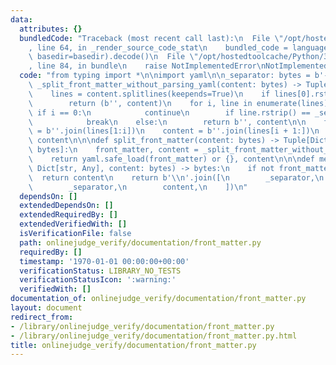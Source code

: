 ```yaml
---
data:
  attributes: {}
  bundledCode: "Traceback (most recent call last):\n  File \"/opt/hostedtoolcache/Python/3.8.5/x64/lib/python3.8/site-packages/onlinejudge_verify/documentation/build.py\"\
    , line 64, in _render_source_code_stat\n    bundled_code = language.bundle(stat.path,\
    \ basedir=basedir).decode()\n  File \"/opt/hostedtoolcache/Python/3.8.5/x64/lib/python3.8/site-packages/onlinejudge_verify/languages/python.py\"\
    , line 84, in bundle\n    raise NotImplementedError\nNotImplementedError\n"
  code: "from typing import *\n\nimport yaml\n\n_separator: bytes = b'---'\n\n\ndef\
    \ _split_front_matter_without_parsing_yaml(content: bytes) -> Tuple[bytes, bytes]:\n\
    \    lines = content.splitlines(keepends=True)\n    if lines[0].rstrip() != _separator:\n\
    \        return (b'', content)\n    for i, line in enumerate(lines):\n       \
    \ if i == 0:\n            continue\n        if line.rstrip() == _separator:\n\
    \            break\n    else:\n        return b'', content\n\n    front_matter\
    \ = b''.join(lines[1:i])\n    content = b''.join(lines[i + 1:])\n    return front_matter,\
    \ content\n\n\ndef split_front_matter(content: bytes) -> Tuple[Dict[str, Any],\
    \ bytes]:\n    front_matter, content = _split_front_matter_without_parsing_yaml(content)\n\
    \    return yaml.safe_load(front_matter) or {}, content\n\n\ndef merge_front_matter(front_matter:\
    \ Dict[str, Any], content: bytes) -> bytes:\n    if not front_matter:\n      \
    \  return content\n    return b'\\n'.join([\n        _separator,\n        yaml.safe_dump(front_matter).rstrip().encode(),\n\
    \        _separator,\n        content,\n    ])\n"
  dependsOn: []
  extendedDependsOn: []
  extendedRequiredBy: []
  extendedVerifiedWith: []
  isVerificationFile: false
  path: onlinejudge_verify/documentation/front_matter.py
  requiredBy: []
  timestamp: '1970-01-01 00:00:00+00:00'
  verificationStatus: LIBRARY_NO_TESTS
  verificationStatusIcon: ':warning:'
  verifiedWith: []
documentation_of: onlinejudge_verify/documentation/front_matter.py
layout: document
redirect_from:
- /library/onlinejudge_verify/documentation/front_matter.py
- /library/onlinejudge_verify/documentation/front_matter.py.html
title: onlinejudge_verify/documentation/front_matter.py
---
```

